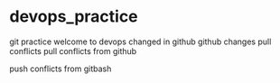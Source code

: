 # devops_practice
git practice
welcome to devops
changed in github
github changes
pull conflicts
pull conflicts from github


push conflicts from gitbash
